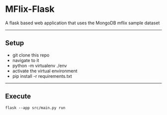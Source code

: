# MFlix-Flask

A flask based web application that uses the MongoDB mflix sample dataset

---

## Setup

-   git clone this repo
-   navigate to it
-   python -m virtualenv ./env
-   activate the virtual environment
-   pip install -r requirements.txt

---

## Execute

`flask --app src/main.py run`
